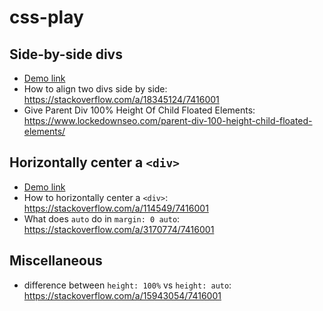 # css-play

## Side-by-side divs
* [Demo link](demo/01.html)
* How to align two divs side by side: https://stackoverflow.com/a/18345124/7416001
* Give Parent Div 100% Height Of Child Floated Elements: https://www.lockedownseo.com/parent-div-100-height-child-floated-elements/

## Horizontally center a `<div>`
* [Demo link](demo/02.html)
* How to horizontally center a `<div>`: https://stackoverflow.com/a/114549/7416001
* What does `auto` do in `margin: 0 auto`: https://stackoverflow.com/a/3170774/7416001

## Miscellaneous
* difference between `height: 100%` vs `height: auto`: https://stackoverflow.com/a/15943054/7416001
